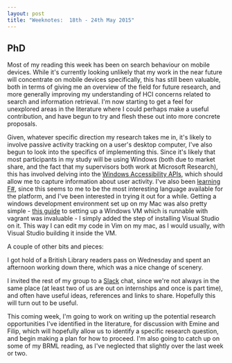 ```yaml
---
layout: post
title: "Weeknotes:  18th - 24th May 2015"
---
```


## PhD

Most of my reading this week has been on search behaviour on mobile devices.
While it's currently looking unlikely that my work in the near future will
concentrate on mobile devices specifically, this has still been valuable, both
in terms of giving me an overview of the field for future research, and more
generally improving my understanding of HCI concerns related to search and
information retrieval. I'm now starting to get a feel for unexplored areas in
the literature where I could perhaps make a useful contribution, and have begun
to try and flesh these out into more concrete proposals.

Given, whatever specific direction my research takes me in, it's likely to
involve passive activity tracking on a user's desktop computer, I've also begun
to look into the specifics of implementing this. Since it's likely that most
participants in my study will be using Windows (both due to market share, and
the fact that my supervisors both work at Microsoft Research), this has involved
delving into the [Windows Accessibility APIs](https://msdn.microsoft.com/en-us/library/windows/desktop/ee663255(v=vs.85).aspx),
which should allow me to capture information about user activity. I've also been
[learning F#](http://www.tryfsharp.org), since this seems to me to be the most
interesting language available for the platform, and I've been interested in
trying it out for a while. Getting a windows development environment set up on
my Mac was also pretty simple - [this guide](http://www.hurryupandwait.io/blog/in-search-of-a-light-weight-windows-vagrant-box)
to setting up a Windows VM which is runnable with vagrant was invaluable - I
simply added the step of installing Visual Studio on it. This way I can edit my
code in Vim on my mac, as I would usually, with Visual Studio building it inside
the VM.

A couple of other bits and pieces:

I got hold of a British Library readers pass on Wednesday and spent an
afternoon working down there, which was a nice change of scenery.

I invited the rest of my group to a [Slack](http://slack.com) chat, since we're
not always in the same place (at least two of us are out on internships and once
is part time), and often have useful ideas, references and links to share.
Hopefully this will turn out to be useful.

This coming week, I'm going to work on writing up the potential research
opportunities I've identified in the literature, for discussion with Emine and
Filip, which will hopefully allow us to identify a specific research question,
and begin making a plan for how to proceed. I'm also going to catch up on some
of my BRML reading, as I've neglected that slightly over the last week or two.
